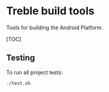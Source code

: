 # Treble build tools

Tools for building the Android Platform.

[TOC]

## Testing

To run all project tests:

```
./test.sh
```
